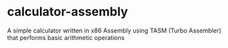# calculator-assembly
A simple calculator written in x86 Assembly using TASM (Turbo Assembler) that performs basic arithmetic operations
